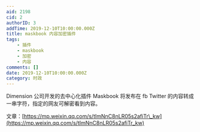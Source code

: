 ```yaml
---
aid: 2198
cid: 2
authorID: 3
addTime: 2019-12-10T10:00:00.000Z
title: maskbook 内容加密插件
tags:
    - 插件
    - maskbook
    - 加密
    - 内容
comments: []
date: 2019-12-10T10:00:00.000Z
category: 时政
---
```


Dimension 公司开发的去中心化插件 Maskbook 将发布在 fb Twitter 的内容转成一串字符，指定的网友可解密看到内容。

文章：[https://mp.weixin.qq.com/s/tImNnC8nLR05s2afiTr\_kw](https://mp.weixin.qq.com/s/tImNnC8nLR05s2afiTr_kw)
